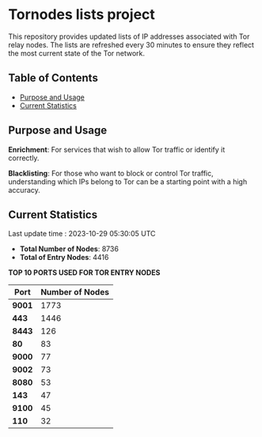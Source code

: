 # Tornodes lists project

This repository provides updated lists of IP addresses associated with Tor relay nodes. The lists are refreshed every 30 minutes to ensure they reflect the most current state of the Tor network.

## Table of Contents

- [Purpose and Usage](#purpose-and-usage)
- [Current Statistics](#current-statistics)


## Purpose and Usage

**Enrichment**: For services that wish to allow Tor traffic or identify it correctly.

**Blacklisting**: For those who want to block or control Tor traffic, understanding which IPs belong to Tor can be a starting point with a high accuracy.

## Current Statistics

Last update time : 2023-10-29 05:30:05 UTC

- **Total Number of Nodes**: 8736
- **Total of Entry Nodes**: 4416

**TOP 10 PORTS USED FOR TOR ENTRY NODES**

| **Port** | **Number of Nodes** |
|------|-----------------|
| **9001**   | 1773  |
| **443**   | 1446  |
| **8443**   | 126  |
| **80**   | 83  |
| **9000**   | 77  |
| **9002**   | 73  |
| **8080**   | 53  |
| **143**   | 47  |
| **9100**   | 45  |
| **110**   | 32  |

